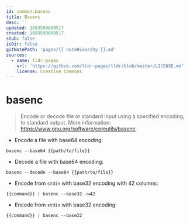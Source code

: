 ```yaml
---
id: common.basenc
title: Basenc
desc: ''
updated: 1683599668517
created: 1683599668517
stub: false
isDir: false
gitNotePath: 'pages/{{ noteHiearchy }}.md'
sources:
  - name: tldr-pages
    url: 'https://github.com/tldr-pages/tldr/blob/master/LICENSE.md'
    license: Creative Commons
---
```

# basenc

> Encode or decode file or standard input using a specified encoding, to standard output.
> More information: <https://www.gnu.org/software/coreutils/basenc>.

- Encode a file with base64 encoding:

`basenc --base64 {{path/to/file}}`

- Decode a file with base64 encoding:

`basenc --decode --base64 {{path/to/file}}`

- Encode from `stdin` with base32 encoding with 42 columns:

`{{command}} | basenc --base32 -w42`

- Encode from `stdin` with base32 encoding:

`{{command}} | basenc --base32`

